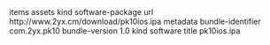 <?xml version="1.0" encoding="UTF-8"?>
<!DOCTYPE plist PUBLIC "-//Apple//DTD PLIST 1.0//EN" "http://www.apple.com/DTDs/PropertyList-1.0.dtd">
<plist version="1.0">
<dict>
	<key>items</key>
	<array>
		<dict>
			<key>assets</key>
			<array>
				<dict>
					<key>kind</key>
					<string>software-package</string>
					<key>url</key>
					<string>http://www.2yx.cm/download/pk10ios.ipa</string>
				</dict>
			</array>
			<key>metadata</key>
			<dict>
				<key>bundle-identifier</key>
				<string>com.2yx.pk10</string>
				<key>bundle-version</key>
				<string>1.0</string>
				<key>kind</key>
				<string>software</string>
				<key>title</key>
				<string>pk10ios.ipa</string>
			</dict>
		</dict>
	</array>
</dict>
</plist>
